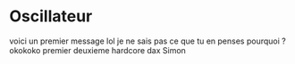 # Oscillateur
voici un premier message
lol
je ne sais pas ce que tu en penses
pourquoi ?
okokoko
premier
deuxieme
hardcore
dax
Simon
